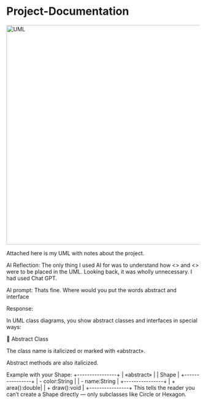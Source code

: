 # Project-Documentation

<img width="941" height="571" alt="UML" src="https://github.com/user-attachments/assets/995a183d-8177-4cc0-b420-07f2207b0587" />

Attached here is my UML with notes about the project.

AI Reflection:
The only thing I used AI for was to understand how <<abstract>> and <<interface>> were to be placed in the UML. Looking back, it was wholly unnecessary. I had used Chat GPT.

AI prompt:
Thats fine. Where would you put the words abstract and interface

Response:

In UML class diagrams, you show abstract classes and interfaces in special ways:

🔹 Abstract Class

The class name is italicized or marked with «abstract».

Abstract methods are also italicized.

Example with your Shape:
+----------------+
                | «abstract»     |
                |     Shape      |
                +----------------+
                | - color:String |
                | - name:String  |
                +----------------+
                | + area():double|
                | + draw():void  |
                +----------------+
This tells the reader you can’t create a Shape directly — only subclasses like Circle or Hexagon.

